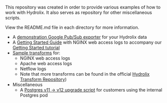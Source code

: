 This repository was created in order to provide various examples of how to work with Hydrolix. It also serves as repository for other miscellaneous scripts.

View the README.md file in each directory for more information.

* A [demonstration Google Pub/Sub exporter](exporters/http_to_pubsub) for your Hydrolix data
* A [Getting Started Guide](nginx_web_access_logs) with NGINX web access logs to accompany our [Getting Started tutorial](https://docs.hydrolix.io/docs/getting-started-on-hydrolix)
* [Sample transforms](sample_transforms) for:
  * NGINX web access logs
  * Apache web access logs
  * Netflow logs
  * Note that more transforms can be found in the official [Hydrolix Transform Repository](https://github.com/hydrolix/transforms))
* Miscellaneous
  * A [Postgres v11 -> v12 upgrade script](miscellaneous/postgres-upgrade-job.yaml) for customers using the internal Postgres pod
